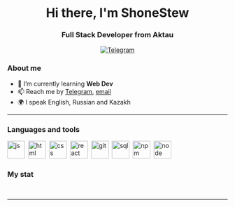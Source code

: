 <div id="header" align="center">
    <h1>Hi there, I'm  ShoneStew </h1>
    <h3>Full Stack Developer from Aktau</h3>
</div>

<div id="socials" align="center">
  <a href="https://t.me/shonestew">
    <img src="https://img.shields.io/badge/Telegram-blue?style=for-the-badge&logo=telegram&logoColor=white" alt="Telegram"/>
  </a>
</div>

### About me
- 🌱 I’m currently learning **Web Dev**
- 📫 Reach me by [Telegram](t.me/shonestew), [email](mailto:email-address)
- 🌍 I speak English, Russian and Kazakh

---

### Languages and tools

<img src="https://cdn.jsdelivr.net/gh/devicons/devicon/icons/javascript/javascript-original.svg" title="js" width="40" height="40"/>&nbsp;
<img src="https://cdn.jsdelivr.net/gh/devicons/devicon/icons/html5/html5-original.svg" title="html" width="40" height="40"/>&nbsp;
<img src="https://cdn.jsdelivr.net/gh/devicons/devicon/icons/css3/css3-original.svg" title="css" width="40" height="40"/>&nbsp;
<img src="https://cdn.jsdelivr.net/gh/devicons/devicon/icons/react/react-original.svg" title="react" width="40" height="40"/>&nbsp;
<img src="https://cdn.jsdelivr.net/gh/devicons/devicon/icons/git/git-plain.svg" title="git" width="40" height="40"/>&nbsp;
<img src="https://cdn.jsdelivr.net/gh/devicons/devicon/icons/mongodb/mongodb-original.svg" title="sql" width="40" height="40"/>&nbsp;
<img src="https://cdn.jsdelivr.net/gh/devicons/devicon/icons/npm/npm-original-wordmark.svg" title="npm" width="40" height="40"/>&nbsp;
<img src="https://cdn.jsdelivr.net/gh/devicons/devicon/icons/nodejs/nodejs-original.svg" title="node" width="40" height="40"/>&nbsp;


### My stat

<div id="stat" align="center">
    <img src="https://github-profile-summary-cards.vercel.app/api/cards/profile-details?username=shonestew&theme=github_dark" alt=""/>
    <img src="https://github-profile-summary-cards.vercel.app/api/cards/most-commit-language?username=shonestew&theme=github_dark" alt=""/>
     <img src="https://github-profile-summary-cards.vercel.app/api/cards/stats?username=shonestew&theme=github_dark" alt=""/>
</div>

---
